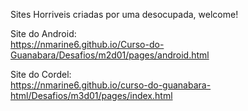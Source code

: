 Sites Horriveis criadas por uma desocupada, welcome!

Site do Android: <br>
<a href="https://nmarine6.github.io/curso-do-guanabara-html/Desafios/m2d01/pages/android.html">https://nmarine6.github.io/Curso-do-Guanabara/Desafios/m2d01/pages/android.html</a>

Site do Cordel: <br>
<a href="https://nmarine6.github.io/curso-do-guanabara-html/Desafios/m3d01/pages/index.html">https://nmarine6.github.io/curso-do-guanabara-html/Desafios/m3d01/pages/index.html</a>